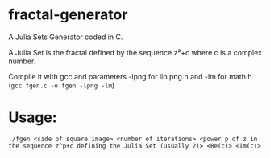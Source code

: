 # fractal-generator
 A Julia Sets Generator coded in C.
 
 A Julia Set is the fractal defined by the sequence z²+c where c is a complex number.
 
 Compile it with gcc and parameters -lpng for lib png.h and -lm for math.h (`gcc fgen.c -o fgen -lpng -lm`)

 # Usage:
 
  `./fgen <side of square image> <number of iterations> <power p of z in the sequence z^p+c defining the Julia Set (usually 2)> <Re(c)> <Im(c)>`
